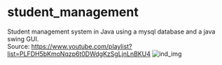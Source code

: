# student_management
Student management system in Java using a mysql database and a java swing GUI.<br> 
Source: https://www.youtube.com/playlist?list=PLFDH5bKmoNqzp6t0DWdgKzSgLjnLnBKU4
![ind_img](https://user-images.githubusercontent.com/105244761/206927583-79334f6c-a57e-44dd-8c13-86fe8e5182fa.jpg)
